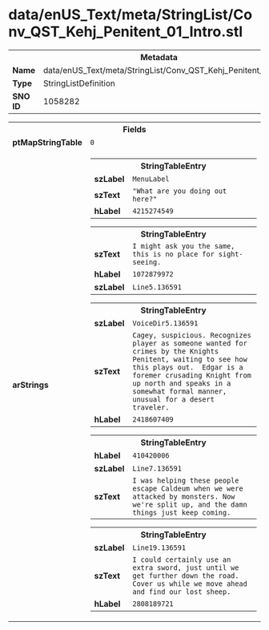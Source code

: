 <h1>data/enUS_Text/meta/StringList/Conv_QST_Kehj_Penitent_01_Intro.stl</h1><table><tr><th colspan="100%">Metadata</th></tr><tr><td><b>Name</b></td><td>data/enUS_Text/meta/StringList/Conv_QST_Kehj_Penitent_01_Intro.stl</td></tr><tr><td><b>Type</b></td><td>StringListDefinition</td></tr><tr><td><b>SNO ID</b></td><td>1058282</td></tr></table>

<table><tr><th colspan="100%">Fields</th></tr><tr><td><b>ptMapStringTable</b></td><td><code>0</code></td></tr><tr><td><b>arStrings</b></td><td><table><tr><th colspan="100%">StringTableEntry</th></tr><tr><td><b>szLabel</b></td><td><code>MenuLabel</code></td></tr><tr><td><b>szText</b></td><td><code>"What are you doing out here?"</code></td></tr><tr><td><b>hLabel</b></td><td><code>4215274549</code></td></tr></table>


<table><tr><th colspan="100%">StringTableEntry</th></tr><tr><td><b>szText</b></td><td><code>I might ask you the same, this is no place for sight-seeing.</code></td></tr><tr><td><b>hLabel</b></td><td><code>1072879972</code></td></tr><tr><td><b>szLabel</b></td><td><code>Line5.136591</code></td></tr></table>


<table><tr><th colspan="100%">StringTableEntry</th></tr><tr><td><b>szLabel</b></td><td><code>VoiceDir5.136591</code></td></tr><tr><td><b>szText</b></td><td><code>Cagey, suspicious. Recognizes player as someone wanted for crimes by the Knights Penitent, waiting to see how this plays out.  Edgar is a foremer crusading Knight from up north and speaks in a somewhat formal manner, unusual for a desert traveler. </code></td></tr><tr><td><b>hLabel</b></td><td><code>2418607409</code></td></tr></table>


<table><tr><th colspan="100%">StringTableEntry</th></tr><tr><td><b>hLabel</b></td><td><code>410420006</code></td></tr><tr><td><b>szLabel</b></td><td><code>Line7.136591</code></td></tr><tr><td><b>szText</b></td><td><code>I was helping these people escape Caldeum when we were attacked by monsters. Now we're split up, and the damn things just keep coming.</code></td></tr></table>


<table><tr><th colspan="100%">StringTableEntry</th></tr><tr><td><b>szLabel</b></td><td><code>Line19.136591</code></td></tr><tr><td><b>szText</b></td><td><code>I could certainly use an extra sword, just until we get further down the road. Cover us while we move ahead and find our lost sheep.</code></td></tr><tr><td><b>hLabel</b></td><td><code>2808189721</code></td></tr></table>


</td></tr></table>

